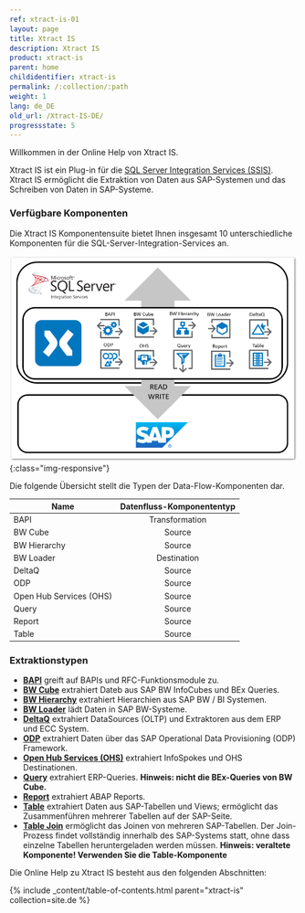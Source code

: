 ```yaml
---
ref: xtract-is-01
layout: page
title: Xtract IS
description: Xtract IS
product: xtract-is
parent: home
childidentifier: xtract-is
permalink: /:collection/:path
weight: 1
lang: de_DE
old_url: /Xtract-IS-DE/
progressstate: 5
---
```

Willkommen in der Online Help von Xtract IS.

Xtract IS ist ein Plug-in für die [SQL Server Integration Services (SSIS)](https://docs.microsoft.com/en-us/sql/integration-services/sql-server-integration-services).
Xtract IS ermöglicht die Extraktion von Daten aus SAP-Systemen und das Schreiben von Daten in SAP-Systeme.

### Verfügbare Komponenten
Die Xtract IS Komponentensuite bietet Ihnen insgesamt 10 unterschiedliche Komponenten für die SQL-Server-Integration-Services an.

![XIS-Architecture](/img/content/xis/architectures_xis_neu.png){:class="img-responsive"}

Die folgende Übersicht stellt die Typen der Data-Flow-Komponenten dar.

| Name   | Datenfluss-Komponententyp | 
|-------------|:-----:|
| BAPI        | Transformation  | 
| BW Cube     | Source   |  
| BW Hierarchy   | Source |
| BW Loader | Destination |
| DeltaQ      | Source   | 
| ODP         | Source |
| Open Hub Services (OHS) | Source  |  
| Query       | Source   | 
| Report | Source   | 
| Table       | Source   |

### Extraktionstypen

- [**BAPI**](./xtract-is-bapi) greift auf BAPIs und RFC-Funktionsmodule zu.
- [**BW Cube**](./bw-cube) extrahiert Dateb aus SAP BW InfoCubes und BEx Queries.
- [**BW Hierarchy**](./hierarchy) extrahiert Hierarchien aus SAP BW / BI Systemen.
- [**BW Loader**](./bw-loader) lädt Daten in SAP BW-Systeme.
- [**DeltaQ**](./xtract-is-deltaq) extrahiert DataSources (OLTP) und Extraktoren aus dem ERP und ECC System.
- [**ODP**](./odp) extrahiert Daten über das SAP Operational Data Provisioning (ODP) Framework.
- [**Open Hub Services (OHS)**](./open-hub-service) extrahiert InfoSpokes und OHS Destinationen.
- [**Query**](./query) extrahiert ERP-Queries. **Hinweis: nicht die BEx-Queries von BW Cube.** 
- [**Report**](./report) extrahiert ABAP Reports.
- [**Table**](./xtract-is-table) extrahiert Daten aus SAP-Tabellen und Views; ermöglicht das Zusammenführen mehrerer Tabellen auf der SAP-Seite.
- [**Table Join**](./table-join) ermöglicht das Joinen von mehreren SAP-Tabellen. Der Join-Prozess findet vollständig innerhalb des SAP-Systems statt, ohne dass einzelne Tabellen heruntergeladen werden müssen.
**Hinweis: veraltete Komponente! Verwenden Sie die Table-Komponente**

Die Online Help zu Xtract IS besteht aus den folgenden Abschnitten:

{% include _content/table-of-contents.html parent="xtract-is" collection=site.de %}
